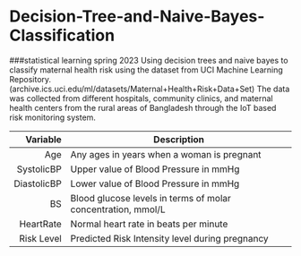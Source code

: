 # Decision-Tree-and-Naive-Bayes-Classification
###statistical learning spring 2023
Using decision trees and naive bayes to classify maternal health risk using the dataset from UCI Machine Learning Repository. (archive.ics.uci.edu/ml/datasets/Maternal+Health+Risk+Data+Set)
The data was collected from different hospitals, community clinics, and maternal health centers from the rural areas of Bangladesh through the IoT based risk monitoring system. 


| Variable | Description |
|-----:|---------------|
|     Age| Any ages in years when a woman is pregnant              |
|     SystolicBP| Upper value of Blood Pressure in mmHg              |
|     DiastolicBP| Lower value of Blood Pressure in mmHg              |
|     BS| Blood glucose levels in terms of molar concentration, mmol/L              |
|     HeartRate| Normal heart rate in beats per minute              |
|     Risk Level| Predicted Risk Intensity level during pregnancy              |
